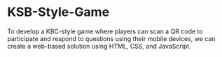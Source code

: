 # KSB-Style-Game
To develop a KBC-style game where players can scan a QR code to participate and respond to questions using their mobile devices, we can create a web-based solution using HTML, CSS, and JavaScript.
